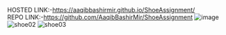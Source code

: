 HOSTED LINK:-https://aaqibbashirmir.github.io/ShoeAssignment/ <br>
REPO LINK:-https://github.com/AaqibBashirMir/ShoeAssignment
![image](https://github.com/AaqibBashirMir/ShoeAssignment/assets/35392012/be9862bc-904b-4f22-b4d4-ba54cde693f1)
![shoe02](https://github.com/AaqibBashirMir/ShoeAssignment/assets/35392012/c9d6d9b9-15ff-4e2b-bd11-ddb813df420a)
![shoe03](https://github.com/AaqibBashirMir/ShoeAssignment/assets/35392012/6f3acc92-0e09-4291-8075-8c3da0bf929d)
